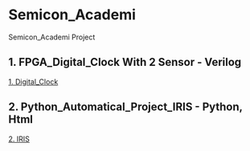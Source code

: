 # Semicon_Academi
Semicon_Academi Project
## 1. FPGA_Digital_Clock With 2 Sensor - Verilog
[1. Digital_Clock](https://github.com/J-HanRyang/Semicon_Academi/tree/main/FPGA_Digital_Clock%20With%202%20Sensors)

## 2. Python_Automatical_Project_IRIS - Python, Html
[2. IRIS](https://github.com/J-HanRyang/Semicon_Academi/tree/main/Python_Automatical_Project_IRIS)
